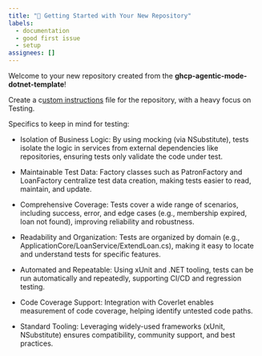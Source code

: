 ```yaml
---
title: "🚀 Getting Started with Your New Repository"
labels: 
  - documentation
  - good first issue
  - setup
assignees: []
---
```


Welcome to your new repository created from the **ghcp-agentic-mode-dotnet-template**!

Create a c[ustom instructions](https://docs.github.com/en/copilot/how-tos/configure-custom-instructions/add-repository-instructions) file for the repository, with a heavy focus on Testing.

Specifics to keep in mind for testing:

- Isolation of Business Logic:
By using mocking (via NSubstitute), tests isolate the logic in services from external dependencies like repositories, ensuring tests only validate the code under test.

- Maintainable Test Data:
Factory classes such as PatronFactory and LoanFactory centralize test data creation, making tests easier to read, maintain, and update.

- Comprehensive Coverage:
Tests cover a wide range of scenarios, including success, error, and edge cases (e.g., membership expired, loan not found), improving reliability and robustness.

- Readability and Organization:
Tests are organized by domain (e.g., ApplicationCore/LoanService/ExtendLoan.cs), making it easy to locate and understand tests for specific features.

- Automated and Repeatable:
Using xUnit and .NET tooling, tests can be run automatically and repeatedly, supporting CI/CD and regression testing.

- Code Coverage Support:
Integration with Coverlet enables measurement of code coverage, helping identify untested code paths.

- Standard Tooling:
Leveraging widely-used frameworks (xUnit, NSubstitute) ensures compatibility, community support, and best practices.


